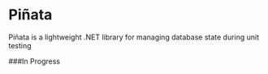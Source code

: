 Piñata
======

Piñata is a lightweight .NET library for managing database state during unit testing


###In Progress
